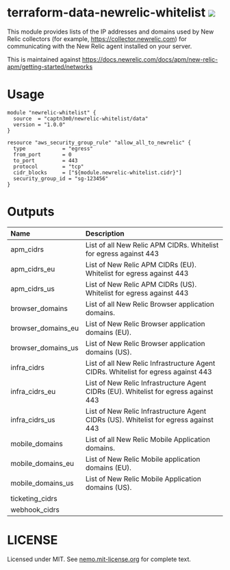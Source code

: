 # terraform-data-newrelic-whitelist ![](https://img.shields.io/badge/license-MIT-blue.svg)

This module provides lists of the IP addresses and domains used by New Relic collectors (for example, https://collector.newrelic.com) for communicating with the New Relic agent installed on your server.

This is maintained against https://docs.newrelic.com/docs/apm/new-relic-apm/getting-started/networks

# Usage

```hcl
module "newrelic-whitelist" {
  source  = "captn3m0/newrelic-whitelist/data"
  version = "1.0.0"
}

resource "aws_security_group_rule" "allow_all_to_newrelic" {
  type            = "egress"
  from_port       = 0
  to_port         = 443
  protocol        = "tcp"
  cidr_blocks     = ["${module.newrelic-whitelist.cidr}"]
  security_group_id = "sg-123456"
}
```

# Outputs

| Name                 | Description                                                                         |
|:---------------------|:------------------------------------------------------------------------------------|
| apm\_cidrs           | List of all New Relic APM CIDRs. Whitelist for egress against 443                   |
| apm\_cidrs\_eu       | List of New Relic APM CIDRs (EU). Whitelist for egress against 443                  |
| apm\_cidrs\_us       | List of New Relic APM CIDRs (US). Whitelist for egress against 443                  |
| browser\_domains     | List of all New Relic Browser application domains.                                  |
| browser\_domains\_eu | List of New Relic Browser application domains (EU).                                 |
| browser\_domains\_us | List of New Relic Browser application domains (US).                                 |
| infra\_cidrs         | List of all New Relic Infrastructure Agent CIDRs. Whitelist for egress against 443  |
| infra\_cidrs\_eu     | List of New Relic Infrastructure Agent CIDRs (EU). Whitelist for egress against 443 |
| infra\_cidrs\_us     | List of New Relic Infrastructure Agent CIDRs (US). Whitelist for egress against 443 |
| mobile\_domains      | List of all New Relic Mobile Application domains.                                   |
| mobile\_domains\_eu  | List of New Relic Mobile application domains (EU).                                  |
| mobile\_domains\_us  | List of New Relic Mobile Application domains (US).                                  |
| ticketing\_cidrs     |                                                                                     |
| webhook\_cidrs       |                                                                                     |



# LICENSE

Licensed under MIT. See [nemo.mit-license.org](https://nemo.mit-license.org/) for complete text.
